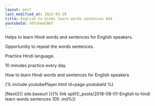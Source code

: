 ```yaml
---
layout: post
last_modified_at: 2021-03-29
title: English to hindi learn words sentences 844 
youtubeId: XOTxhmaCNkY
---
```

 
 
Helps to learn Hindi words and sentences for English speakers.

Opportunitiy to repeat the words sentences. 

Practice Hindi language. 
 
10 minutes practice every day. 
 
How to learn Hindi words and sentences for English speakers 
 
{% include youtubePlayer.html id=page.youtubeId %}
 
 
[Next]({{ site.baseurl }}{% link  split1/_posts/2018-08-01-English to hindi learn words sentences 105 .md%})
 

